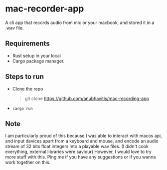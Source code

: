 # mac-recorder-app

A cli app that records audio from mic or your macbook, and stored it in a .wav file. 

## Requirements
- Rust setup in your local
- Cargo package manager.

## Steps to run
- Clone the repo
  > git clone https://github.com/anubhavitis/mac-recording-app
- ```cargo run```

## Note
I am particularly proud of this because I was able to interact with macos api, and input devices apart from a keyboard and mouse, and encode an audio stream of 32 bits float integers into a playable wav files. (I didn't cook everything, external libraries were saviour)
However, I would love to try more stuff with this. Ping me if you have any suggestions or if you wanna work together on this.